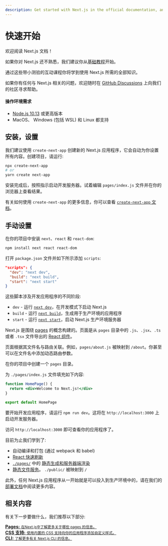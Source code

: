 ```yaml
---
description: Get started with Next.js in the official documentation, and learn more about all our features!
---
```


# 快速开始

欢迎阅读 Next.js 文档！

如果你对 Next.js 还不熟悉，我们建议你从[基础教程](https://nextjs.org/learn/basics/getting-started)开始。

通过这些带小测验的互动课程你将学到使用 Next.js 所需的全部知识。

如果你有任何与 Next.js 相关的问题，欢迎随时在 [GitHub Discussions](https://github.com/vercel/next.js/discussions) 上向我们的社区寻求帮助。

#### 操作环境需求

- [Node.js 10.13](https://nodejs.org/) 或更高版本
- MacOS、 Windows (包括 WSL) 和 Linux 都支持

## 安装，设置

我们建议使用 `create-next-app` 创建新的 Next.js 应用程序，它会自动为你设置所有内容。创建项目，请运行:

```bash
npx create-next-app
# or
yarn create next-app
```

安装完成后，按照指示启动开发服务器。试着编辑 `pages/index.js` 文件并在你的浏览器上查看结果。

有关如何使用 `create-next-app` 的更多信息，你可以查看 [`create-next-app` 文档](/docs/create-next-app.md)。

## 手动设置

在你的项目中安装 `next`、`react` 和 `react-dom`:

```bash
npm install next react react-dom
```

打开 `package.json` 文件并如下所示添加 `scripts`:

```json
"scripts": {
  "dev": "next dev",
  "build": "next build",
  "start": "next start"
}
```

这些脚本涉及开发应用程序的不同阶段:

- `dev` - 运行 [`next dev`](/docs/api-reference/cli#development)，在开发模式下启动 Next.js
- `build` - 运行 [`next build`](/docs/api-reference/cli#build)，生成用于生产环境的应用程序
- `start` - 运行 [`next start`](/docs/api-reference/cli#production)，启动 Next.js 生产环境服务器

Next.js 是围绕 [pages](/docs/basic-features/pages.md) 的概念构建的。页面是从 `pages` 目录中的 `.js`、`.jsx`、`.ts` 或者 `.tsx` 文件导出的 [React 组件](https://reactjs.org/docs/components-and-props.html)。

页面根据其文件名与路由关联。例如，`pages/about.js` 被映射到 `/about`。你甚至可以在文件名中添加动态路由参数。

在你的项目中创建一个 `pages` 目录。

为 `./pages/index.js` 文件填充如下内容:

```jsx
function HomePage() {
  return <div>Welcome to Next.js!</div>
}

export default HomePage
```

要开始开发应用程序，请运行 `npm run dev`。这将在 `http://localhost:3000` 上启动开发服务器。

访问 `http://localhost:3000` 即可查看你的应用程序了。

目前为止我们学到了:

- 自动编译和打包 (通过 webpack 和 babel)
- [React 快速刷新](https://nextjs.org/blog/next-9-4#fast-refresh)
- [`./pages/`](/docs/basic-features/pages.md) 中的 [静态生成和服务器端渲染](/docs/basic-features/data-fetching.md)
- [静态文件服务](/docs/basic-features/static-file-serving.md)。 `./public/` 被映射到 `/`

此外，任何 Next.js 应用程序从一开始就是可以投入到生产环境中的，请在我们的[部署文档](/docs/deployment.md)中阅读更多内容。

## 相关内容

有关下一步要做什么，我们推荐以下部分:

<div class="card">
  <a href="/docs/basic-features/pages.md">
    <b>Pages:</b>
    <small>在Next.js中了解更多关于哪些 pages 的信息。</small>
  </a>
</div>

<div class="card">
  <a href="/docs/basic-features/built-in-css-support.md">
    <b>CSS 支持:</b>
    <small>使用内置的 CSS 支持向你的应用程序添加自定义样式。</small>
  </a>
</div>

<div class="card">
  <a href="/docs/api-reference/cli.md">
    <b>CLI:</b>
    <small>了解更多有关 Next.js CLI 的信息。</small>
  </a>
</div>
